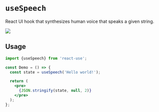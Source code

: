 # `useSpeech`

React UI hook that synthesizes human voice that speaks a given string.

[![](https://img.shields.io/badge/demo-useSpeech-green.svg)](https://codesandbox.io/s/n090mqz69m)


## Usage

```jsx
import {useSpeech} from 'react-use';

const Demo = () => {
  const state = useSpeech('Hello world!');

  return (
    <pre>
      {JSON.stringify(state, null, 2)}
    </pre>  
  );
};
```
